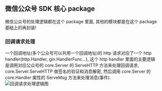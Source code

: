 ## 微信公众号 SDK 核心 package
微信公众号的处理逻辑都在这个 package 里面, 其他的模块都是在这个 package 基础上的再封装!

### 回调请求处理
一个回调地址(多个公众号可以共用一个回调地址)的 http 请求对应了一个 http handler(http.Handler, gin.HandlerFunc…), 
这个 http handler 里面的主要逻辑是调用对应公众号的 core.Server 的 ServeHTTP 方法来处理回调请求, 
core.Server.ServeHTTP 做签名的验证和消息解密, 然后调用 core.Server 的 core.Handler 属性的 ServeMsg 方法来处理消息(事件).  
![回调请求处理逻辑图](https://github.com/charsunny/wechat/blob/v2/mp/core/callback20160118.png)
